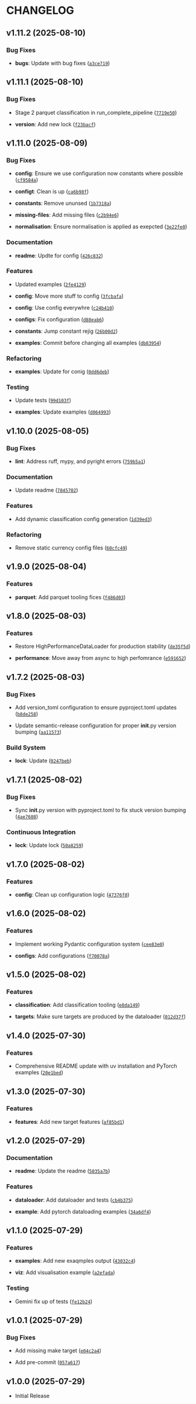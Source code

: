 # CHANGELOG

<!-- version list -->

## v1.11.2 (2025-08-10)

### Bug Fixes

- **bugs**: Update with bug fixes
  ([`a3ce719`](https://github.com/jbus84/represent/commit/a3ce7191ac88658fcbdafd086cfb8dae3c4326b4))


## v1.11.1 (2025-08-10)

### Bug Fixes

- Stage 2 parquet classification in run_complete_pipeline
  ([`7719e50`](https://github.com/jbus84/represent/commit/7719e50f72eff14de05242787471a69b74f32ab0))

- **version**: Add new lock
  ([`f23bacf`](https://github.com/jbus84/represent/commit/f23bacf0adf2b913f491e56b182d70d354095017))


## v1.11.0 (2025-08-09)

### Bug Fixes

- **config**: Ensure we use configuration now constants where possible
  ([`cf9584a`](https://github.com/jbus84/represent/commit/cf9584ae8453f9bc1eab4d5cf7e9f9f0618f13cd))

- **configt**: Clean is up
  ([`ca6b98f`](https://github.com/jbus84/represent/commit/ca6b98fec0f432b9009eb563e69dafc7ae9cd922))

- **constants**: Remove ununsed
  ([`1b7318a`](https://github.com/jbus84/represent/commit/1b7318a802490a0d9e2a8302ad3d6c1bbac80ee6))

- **missing-files**: Add missing files
  ([`c2b94e6`](https://github.com/jbus84/represent/commit/c2b94e607915b798683db424f064c74528d016e7))

- **normalisation**: Ensure normalisation is applied as exepcted
  ([`3e22fe0`](https://github.com/jbus84/represent/commit/3e22fe0caf09a895789a222134a9d074d6be71fb))

### Documentation

- **readme**: Updte for config
  ([`426c832`](https://github.com/jbus84/represent/commit/426c832ffd12e2260872ddfbf365bd424632adf3))

### Features

- Updated examples
  ([`2fe4129`](https://github.com/jbus84/represent/commit/2fe41299e504da91e6ac2d97ed132029b322c28f))

- **config**: Move more stuff to config
  ([`3fcbafa`](https://github.com/jbus84/represent/commit/3fcbafa997ef38d79d1fca42f15fabe765a2dbee))

- **config**: Use config everywhre
  ([`c24b410`](https://github.com/jbus84/represent/commit/c24b410b7ff8760e1bcf840091f5013a0d38dad4))

- **configs**: Fix configuration
  ([`d88eab6`](https://github.com/jbus84/represent/commit/d88eab68d791728741e73a299176d152c46338e6))

- **constants**: Jump constant rejig
  ([`26b00d2`](https://github.com/jbus84/represent/commit/26b00d21d2bf6b91438fa51b3fd17dc51b607129))

- **examples**: Commit before changing all examples
  ([`db83954`](https://github.com/jbus84/represent/commit/db83954af901e1cd3c44cc2fb790cbb2fd2e586b))

### Refactoring

- **examples**: Update for conig
  ([`0dd6deb`](https://github.com/jbus84/represent/commit/0dd6deb5634dd9fac45f34e1d3a0b37ba0e176d4))

### Testing

- Update tests
  ([`99d103f`](https://github.com/jbus84/represent/commit/99d103f62c98378fe6828b7a9eaa0de73b6f43ba))

- **examples**: Update examples
  ([`d064993`](https://github.com/jbus84/represent/commit/d064993686eeb2ee61fb439b2c1410121b59ad14))


## v1.10.0 (2025-08-05)

### Bug Fixes

- **lint**: Address ruff, mypy, and pyright errors
  ([`759b5a1`](https://github.com/jbus84/represent/commit/759b5a185035442b4896de44b645cecd39f04355))

### Documentation

- Update readme
  ([`7845702`](https://github.com/jbus84/represent/commit/78457021c1f46036e5a82f6d1f37d72d70bac6d6))

### Features

- Add dynamic classification config generation
  ([`1d39ed3`](https://github.com/jbus84/represent/commit/1d39ed3cfdaa057b6b8979306edb787c43504935))

### Refactoring

- Remove static currency config files
  ([`60cfc49`](https://github.com/jbus84/represent/commit/60cfc494d0a88a1f1c2cd801caaab8fa10a662df))


## v1.9.0 (2025-08-04)

### Features

- **parquet**: Add parquet tooling fices
  ([`f486d03`](https://github.com/jbus84/represent/commit/f486d03cc6a52ac5ee94b2fc3a15c247c46d4ab6))


## v1.8.0 (2025-08-03)

### Features

- Restore HighPerformanceDataLoader for production stability
  ([`de35f5d`](https://github.com/jbus84/represent/commit/de35f5dcb3d9d6b317cb73b0ec6827ec6996e2b7))

- **performance**: Move away from async to high perfomrance
  ([`e591652`](https://github.com/jbus84/represent/commit/e591652a2cf00ea577b87a59bd05e080d43388e7))


## v1.7.2 (2025-08-03)

### Bug Fixes

- Add version_toml configuration to ensure pyproject.toml updates
  ([`b8de258`](https://github.com/jbus84/represent/commit/b8de2589267ae121f72a644f081b4ce97c55b290))

- Update semantic-release configuration for proper __init__.py version bumping
  ([`aa11573`](https://github.com/jbus84/represent/commit/aa11573af30ac2e44df714c1c42031c80569f387))

### Build System

- **lock**: Update
  ([`0247beb`](https://github.com/jbus84/represent/commit/0247beb18fd37a1332fe19bd2d60809f231c8434))


## v1.7.1 (2025-08-02)

### Bug Fixes

- Sync __init__.py version with pyproject.toml to fix stuck version bumping
  ([`4ae7688`](https://github.com/jbus84/represent/commit/4ae7688f14a9e1e7261041212621f301e215265f))

### Continuous Integration

- **lock**: Update lock
  ([`50a8259`](https://github.com/jbus84/represent/commit/50a825908f22a04186d58f2ad7ff99a89431b674))


## v1.7.0 (2025-08-02)

### Features

- **config**: Clean up configuration logic
  ([`47376f0`](https://github.com/jbus84/represent/commit/47376f0cc5344e8de0c01d61cff9548e812286dc))


## v1.6.0 (2025-08-02)

### Features

- Implement working Pydantic configuration system
  ([`cee83e0`](https://github.com/jbus84/represent/commit/cee83e0bf33acc9d1b45081eb9370c16ce8e3790))

- **configs**: Add configurations
  ([`f70078a`](https://github.com/jbus84/represent/commit/f70078a20c5eafb202e57097b43d133ec8ac167b))


## v1.5.0 (2025-08-02)

### Features

- **classification**: Add classification tooling
  ([`e8da149`](https://github.com/jbus84/represent/commit/e8da149de52751e6c6bdbaeeb3582870da56705b))

- **targets**: Make sure targets are produced by the dataloader
  ([`012d37f`](https://github.com/jbus84/represent/commit/012d37f0396e6867f9521165332c97899830f000))


## v1.4.0 (2025-07-30)

### Features

- Comprehensive README update with uv installation and PyTorch examples
  ([`20e1bed`](https://github.com/jbus84/represent/commit/20e1bedfb65ef20c05cbbf42c09fcd28eea5e9d2))


## v1.3.0 (2025-07-30)

### Features

- **features**: Add new target features
  ([`af85bd1`](https://github.com/jbus84/represent/commit/af85bd154c76a237719e80cae830e5e0394e8fcd))


## v1.2.0 (2025-07-29)

### Documentation

- **readme**: Update the readme
  ([`5035a7b`](https://github.com/jbus84/represent/commit/5035a7b9f15ee114120528ef9eefcfe0b14cf1b7))

### Features

- **dataloader**: Add dataloader and tests
  ([`cb4b375`](https://github.com/jbus84/represent/commit/cb4b375a4a03ad64c079f38a619729d14767ab50))

- **example**: Add pytorch dataloading examples
  ([`34a6df4`](https://github.com/jbus84/represent/commit/34a6df45f26bfe0a194c4f01ea790ea664907e92))


## v1.1.0 (2025-07-29)

### Features

- **examples**: Add new exaqmples output
  ([`43032c4`](https://github.com/jbus84/represent/commit/43032c4d80b7ab5aa9381dbd5d29a71c9d58e36e))

- **viz**: Add visualisation example
  ([`a2efada`](https://github.com/jbus84/represent/commit/a2efadaff16aed84c5503de8ead29a5a18109fe8))

### Testing

- Gemini fix up of tests
  ([`fe12b24`](https://github.com/jbus84/represent/commit/fe12b2418c53e3880a4a4505c8da0c8fe6092be3))


## v1.0.1 (2025-07-29)

### Bug Fixes

- Add missing make target
  ([`e04c2a4`](https://github.com/jbus84/represent/commit/e04c2a4de67ca86d2fdb42808fd454a4916adb9f))

- Add pre-commit
  ([`057a617`](https://github.com/jbus84/represent/commit/057a61725b15405a464efc1220616b68226855e3))


## v1.0.0 (2025-07-29)

- Initial Release
